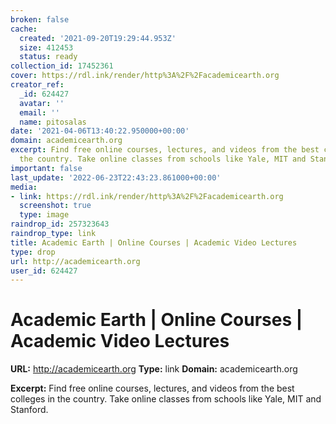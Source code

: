 ```yaml
---
broken: false
cache:
  created: '2021-09-20T19:29:44.953Z'
  size: 412453
  status: ready
collection_id: 17452361
cover: https://rdl.ink/render/http%3A%2F%2Facademicearth.org
creator_ref:
  _id: 624427
  avatar: ''
  email: ''
  name: pitosalas
date: '2021-04-06T13:40:22.950000+00:00'
domain: academicearth.org
excerpt: Find free online courses, lectures, and videos from the best colleges in
  the country. Take online classes from schools like Yale, MIT and Stanford.
important: false
last_update: '2022-06-23T22:43:23.861000+00:00'
media:
- link: https://rdl.ink/render/http%3A%2F%2Facademicearth.org
  screenshot: true
  type: image
raindrop_id: 257323643
raindrop_type: link
title: Academic Earth | Online Courses | Academic Video Lectures
type: drop
url: http://academicearth.org
user_id: 624427
---
```


# Academic Earth | Online Courses | Academic Video Lectures

**URL:** http://academicearth.org
**Type:** link
**Domain:** academicearth.org

**Excerpt:** Find free online courses, lectures, and videos from the best colleges in the country. Take online classes from schools like Yale, MIT and Stanford.
